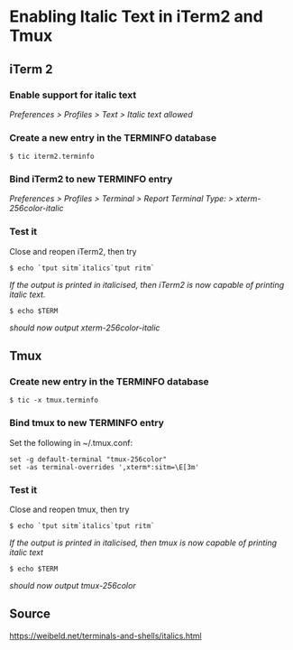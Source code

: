 # Enabling Italic Text in iTerm2 and Tmux

## iTerm 2
### Enable support for italic text
_Preferences > Profiles > Text > Italic text allowed_

### Create a new entry in the TERMINFO database
```
$ tic iterm2.terminfo
```

### Bind iTerm2 to new TERMINFO entry
_Preferences > Profiles > Terminal > Report Terminal Type: > xterm-256color-italic_

### Test it
Close and reopen iTerm2, then try
```
$ echo `tput sitm`italics`tput ritm`
```
_If the output is printed in italicised, then iTerm2 is now capable of printing italic text._

```
$ echo $TERM
```
_should now output xterm-256color-italic_

## Tmux
### Create new entry in the TERMINFO database
```
$ tic -x tmux.terminfo
```

### Bind tmux to new TERMINFO entry
Set the following in ~/.tmux.conf:
```
set -g default-terminal "tmux-256color"
set -as terminal-overrides ',xterm*:sitm=\E[3m'
```

### Test it
Close and reopen tmux, then try
```
$ echo `tput sitm`italics`tput ritm`
```
_If the output is printed in italicised, then tmux is now capable of printing italic text_
```
$ echo $TERM
```
_should now output tmux-256color_

## Source
https://weibeld.net/terminals-and-shells/italics.html
